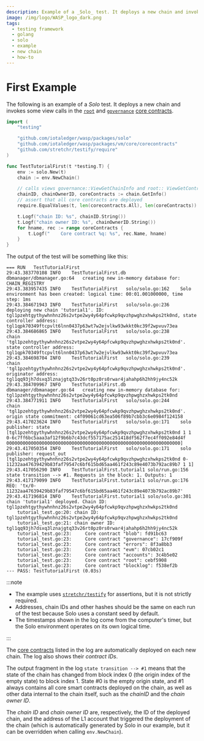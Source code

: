 ```yaml
---
description: Example of a _Solo_ test. It deploys a new chain and invokes some view calls.
image: /img/logo/WASP_logo_dark.png
tags:
  - testing framework
  - golang
  - solo
  - example
  - new chain
  - how-to
---
```


# First Example

The following is an example of a _Solo_ test. It deploys a new chain and invokes some view calls in the
[`root`](/wasp-wasm/reference/core-contracts/root) and [`governance`](/wasp-wasm/reference/core-contracts/governance)
[core contracts](/wasp-wasm/reference/core-contracts/overview).

```go
import (
	"testing"

	"github.com/iotaledger/wasp/packages/solo"
	"github.com/iotaledger/wasp/packages/vm/core/corecontracts"
	"github.com/stretchr/testify/require"
)

func TestTutorialFirst(t *testing.T) {
	env := solo.New(t)
	chain := env.NewChain()

	// calls views governance::ViewGetChainInfo and root:: ViewGetContractRecords
	chainID, chainOwnerID, coreContracts := chain.GetInfo()
	// assert that all core contracts are deployed
	require.EqualValues(t, len(corecontracts.All), len(coreContracts))

	t.Logf("chain ID: %s", chainID.String())
	t.Logf("chain owner ID: %s", chainOwnerID.String())
	for hname, rec := range coreContracts {
		t.Logf("    Core contract %q: %s", rec.Name, hname)
	}
}
```

The output of the test will be something like this:

```log
=== RUN   TestTutorialFirst
29:43.383770108	INFO	TestTutorialFirst.db	dbmanager/dbmanager.go:64	creating new in-memory database for: CHAIN_REGISTRY
29:43.383957435	INFO	TestTutorialFirst	solo/solo.go:162	Solo environment has been created: logical time: 00:01.001000000, time step: 1ms
29:43.384671943	INFO	TestTutorialFirst	solo/solo.go:236	deploying new chain 'tutorial1'. ID: tgl1pzehtgythywhnhnz26s2vtpe2wy4y64pfcwkp9qvzhpwghzxhwkps2tk0nd, state controller address: tgl1qpk70349ftcpvlt6lnn0437p63wt7w2ejvlkw93wkkt0kc39f2wpvuv73ea
29:43.384686865	INFO	TestTutorialFirst	solo/solo.go:238	    chain 'tgl1pzehtgythywhnhnz26s2vtpe2wy4y64pfcwkp9qvzhpwghzxhwkps2tk0nd'. state controller address: tgl1qpk70349ftcpvlt6lnn0437p63wt7w2ejvlkw93wkkt0kc39f2wpvuv73ea
29:43.384698704	INFO	TestTutorialFirst	solo/solo.go:239	    chain 'tgl1pzehtgythywhnhnz26s2vtpe2wy4y64pfcwkp9qvzhpwghzxhwkps2tk0nd'. originator address: tgl1qq93jh7dsxq3lznajgtq33v26rt0pz0rs0rwar4jahahp6h2hh9jy4nc52k
29:43.384709967	INFO	TestTutorialFirst.db	dbmanager/dbmanager.go:64	creating new in-memory database for: tgl1pzehtgythywhnhnz26s2vtpe2wy4y64pfcwkp9qvzhpwghzxhwkps2tk0nd
29:43.384771911	INFO	TestTutorialFirst	solo/solo.go:244	    chain 'tgl1pzehtgythywhnhnz26s2vtpe2wy4y64pfcwkp9qvzhpwghzxhwkps2tk0nd'. origin state commitment: c4f09061cd63ea506f89b7cbb3c6e0984f124158
29:43.417023624	INFO	TestTutorialFirst	solo/solo.go:171	solo publisher: state [tgl1pzehtgythywhnhnz26s2vtpe2wy4y64pfcwkp9qvzhpwghzxhwkps2tk0nd 1 1 0-6c7ff6bc5aaa3af12f9b6b7c43dcf557175ac251418df562f7ec4ff092e84d4f 0000000000000000000000000000000000000000000000000000000000000000]
29:43.417050354	INFO	TestTutorialFirst	solo/solo.go:171	solo publisher: request_out [tgl1pzehtgythywhnhnz26s2vtpe2wy4y64pfcwkp9qvzhpwghzxhwkps2tk0nd 0-11232aa47639429b83faf79547c6bf615bd65aa461f243c89e4073b792ac89b7 1 1]
29:43.417056290	INFO	TestTutorialFirst.tutorial1	solo/run.go:156	state transition --> #1. Requests in the block: 1. Outputs: 1
29:43.417179099	INFO	TestTutorialFirst.tutorial1	solo/run.go:176	REQ: 'tx/0-11232aa47639429b83faf79547c6bf615bd65aa461f243c89e4073b792ac89b7'
29:43.417196814	INFO	TestTutorialFirst.tutorial1	solo/solo.go:301	chain 'tutorial1' deployed. Chain ID: tgl1pzehtgythywhnhnz26s2vtpe2wy4y64pfcwkp9qvzhpwghzxhwkps2tk0nd
    tutorial_test.go:20: chain ID: tgl1pzehtgythywhnhnz26s2vtpe2wy4y64pfcwkp9qvzhpwghzxhwkps2tk0nd
    tutorial_test.go:21: chain owner ID: tgl1qq93jh7dsxq3lznajgtq33v26rt0pz0rs0rwar4jahahp6h2hh9jy4nc52k
    tutorial_test.go:23:     Core contract "blob": fd91bc63
    tutorial_test.go:23:     Core contract "governance": 17cf909f
    tutorial_test.go:23:     Core contract "errors": 8f3a8bb3
    tutorial_test.go:23:     Core contract "evm": 07cb02c1
    tutorial_test.go:23:     Core contract "accounts": 3c4b5e02
    tutorial_test.go:23:     Core contract "root": cebf5908
    tutorial_test.go:23:     Core contract "blocklog": f538ef2b
--- PASS: TestTutorialFirst (0.03s)
```

:::note

- The example uses [`stretchr/testify`](https://github.com/stretchr/testify) for assertions, but it is not strictly
  required.
- Addresses, chain IDs and other hashes should be the same on each run of the test because Solo uses a constant seed by
  default.
- The timestamps shown in the log come from the computer's timer, but the Solo environment operates on its own logical
  time.

:::

The [core contracts](/wasp-wasm/reference/core-contracts/overview) listed in the log are automatically deployed on each
new chain. The log also shows their _contract IDs_.

The output fragment in the log `state transition --> #1` means that the state of the chain has changed from block index
0 (the origin index of the empty state) to block index 1. State #0 is the empty origin state, and #1 always contains all
core smart contracts deployed on the chain, as well as other data internal to the chain itself, such as the _chainID_
and the _chain owner ID_.

The _chain ID_ and _chain owner ID_ are, respectively, the ID of the deployed chain, and the address of the L1 account
that triggered the deployment of the chain (which is automatically generated by Solo in our example, but it can be
overridden when calling `env.NewChain`).
